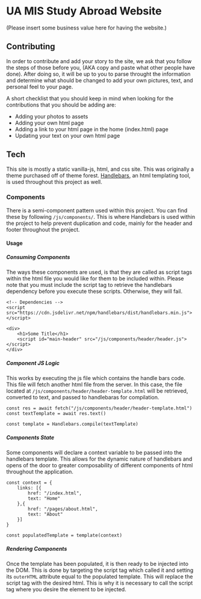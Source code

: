 # UA MIS Study Abroad Website
(Please insert some business value here for having the website.)

## Contributing
In order to contribute and add your story to the site, we ask that you follow the steps of those before you, (AKA copy and paste what other people have done). After doing so, it will be up to you to parse throught the information and determine what should be changed to add your own pictures, text, and personal feel to your page.

A short checklist that you should keep in mind when looking for the contributions that you should be adding are:
* Adding your photos to assets
* Adding your own html page
* Adding a link to your html page in the home (index.html) page
* Updating your text on your own html page

## Tech
This site is mostly a static vanilla-js, html, and css site. This was originally a theme purchased off of theme forest. [Handlebars](https://handlebarsjs.com/), an html templating tool, is used throughout this project as well.

### Components
There is a semi-component pattern used within this project. You can find these by following `/js/components/`. This is where Handlebars is used within the project to help prevent duplication and code, mainly for the header and footer throughout the project.

#### Usage

##### Consuming Components
The ways these components are used, is that they are called as script tags within the html file you would like for them to be included within. Please note that you must include the script tag to retrieve the handlebars dependency before you execute these scripts. Otherwise, they will fail.

    <!-- Dependencies -->
    <script src="https://cdn.jsdelivr.net/npm/handlebars/dist/handlebars.min.js"></script>

    <div>
        <h1>Some Title</h1>
        <script id="main-header" src="/js/components/header/header.js"></script>
    </div>

##### Component JS Logic
This works by executing the js file which contains the handle bars code. This file will fetch another html file from the server. In this case, the file located at `/js/components/header/header-template.html` will be retrieved, converted to text, and passed to handlebaras for compilation.

    const res = await fetch("/js/components/header/header-template.html")
    const textTemplate = await res.text() 

    const template = Handlebars.compile(textTemplate)

##### Components State
Some components will declare a context variable to be passed into the handlebars template. This allows for the dynamic nature of handlebars and opens of the door to greater composability of different components of html throughout the application.

    const context = {
        links: [{
            href: "/index.html",
            text: "Home"
        },{
            href: "/pages/about.html",
            text: "About"
        }]
    }

    const populatedTemplate = template(context)

##### Rendering Components
Once the template has been populated, it is then ready to be injected into the DOM. This is done by targeting the script tag which called it and setting its `outerHTML` attribute equal to the populated template. This will replace the script tag with the desired html. This is why it is necessary to call the script tag where you desire the element to be injected.